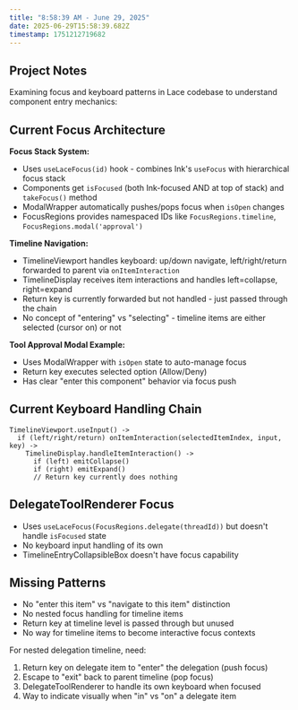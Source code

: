```yaml
---
title: "8:58:39 AM - June 29, 2025"
date: 2025-06-29T15:58:39.682Z
timestamp: 1751212719682
---
```


## Project Notes

Examining focus and keyboard patterns in Lace codebase to understand component entry mechanics:

## Current Focus Architecture

**Focus Stack System:**
- Uses `useLaceFocus(id)` hook - combines Ink's `useFocus` with hierarchical focus stack
- Components get `isFocused` (both Ink-focused AND at top of stack) and `takeFocus()` method
- ModalWrapper automatically pushes/pops focus when `isOpen` changes
- FocusRegions provides namespaced IDs like `FocusRegions.timeline`, `FocusRegions.modal('approval')`

**Timeline Navigation:**
- TimelineViewport handles keyboard: up/down navigate, left/right/return forwarded to parent via `onItemInteraction`
- TimelineDisplay receives item interactions and handles left=collapse, right=expand
- Return key is currently forwarded but not handled - just passed through the chain
- No concept of "entering" vs "selecting" - timeline items are either selected (cursor on) or not

**Tool Approval Modal Example:**
- Uses ModalWrapper with `isOpen` state to auto-manage focus
- Return key executes selected option (Allow/Deny)
- Has clear "enter this component" behavior via focus push

## Current Keyboard Handling Chain

```
TimelineViewport.useInput() -> 
  if (left/right/return) onItemInteraction(selectedItemIndex, input, key) ->
    TimelineDisplay.handleItemInteraction() ->
      if (left) emitCollapse()
      if (right) emitExpand()
      // Return key currently does nothing
```

## DelegateToolRenderer Focus

- Uses `useLaceFocus(FocusRegions.delegate(threadId))` but doesn't handle `isFocused` state
- No keyboard input handling of its own
- TimelineEntryCollapsibleBox doesn't have focus capability

## Missing Patterns

- No "enter this item" vs "navigate to this item" distinction  
- No nested focus handling for timeline items
- Return key at timeline level is passed through but unused
- No way for timeline items to become interactive focus contexts

For nested delegation timeline, need:
1. Return key on delegate item to "enter" the delegation (push focus)
2. Escape to "exit" back to parent timeline (pop focus)  
3. DelegateToolRenderer to handle its own keyboard when focused
4. Way to indicate visually when "in" vs "on" a delegate item

